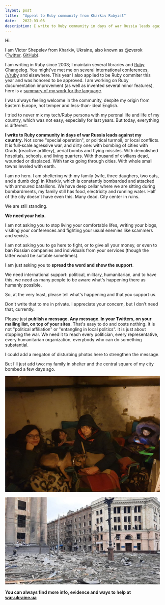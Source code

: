 ```yaml
---
layout: post
title:  "Appeal to Ruby community from Kharkiv Rubyist"
date:   2022-03-03
description: I write to Ruby community in days of war Russia leads against my country.
---
```


Hi.

I am Victor Shepelev from Kharkiv, Ukraine, also known as @zverok ([Twitter](https://twitter.com/zverok), [GitHub](https://github.com/zverok)).

I am writing in Ruby since 2003; I maintain several libraries and [Ruby Changelog](https://rubyreferences.github.io/rubychanges/). You might've met me on several international conferences, [/r/ruby](https://www.reddit.com/r/ruby/) and elsewhere. This year I also applied to be Ruby commiter this year and was honored to be approved. I am working on Ruby documentation improvement (as well as invented several minor features), here is a [summary of my work for the language](https://zverok.space/ruby.html).

I was always feeling welcome in the community, despite my origin from Eastern Europe, hot temper and less-than-ideal English.

I tried to never mix my tech/Ruby persona with my peronal life and life of my country, which was not easy, especially for last years. But today, everything is different.

**I write to Ruby community in days of war Russia leads against my country.** Not some "special operation", or political turmoil, or local conflicts. It is full-scale agressive war, and dirty one: with bombing of cities with Grads (reactive artillery), aerial bombs and flying missiles. With demolished hospitals, schools, and living quarters. With thousand of civilians dead, wounded or displaced. With tanks going through cities. With whole small towns leveled with earth.

I am no hero. I am sheltering with my family (wife, three daughers, two cats, and a dumb dog) in Kharkiv, which is constantly bombarded and attacked with armoured batallions. We have deep cellar where we are sitting during bombardments, my family still has food, electricity and running water. Half of the city doesn't have even this. Many dead. City center in ruins.

We are still standing.

**We need your help.**

I am not asking you to stop living your comfortable lifes, writing your blogs, visiting your conferences and fighting your usual enemies like scammers and sexists.

I am not asking you to go here to fight, or to give all your money, or even to ban Russian companies and individuals from your services (though the latter would be suitable sometimes).

I am just asking you to **spread the word and show the support**.

We need international support: political, military, humanitarian, and to have this, we need as many people to be aware what's happening there as humanly possible.

So, at the very least, please tell what's happening and that you support us.

Don't write that to me in private. I appreciate your concern, but I don't need that, currently.

Please just **publish a message. Any message. In your Twitters, on your mailing list, on top of your sites**. That's easy to do and costs nothing. It is not "political affiliation" or "entangling in local politics". It is just about stopping the war. We need it to reach every politician, every representative, every humanitarian organization, everybody who can do something substantial.

I could add a megaton of disturbing photos here to strengthen the message.

But I'll just add two: my family in shelter and the central square of my city bombed a few days ago.

![](/img/2022-03-03/family.jpg)

![](/img/2022-03-03/freedom_square.jpg)


**You can always find more info, evidence and ways to help at [war.ukraine.ua](https://war.ukraine.ua/)**

